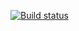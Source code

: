 [![Build status](https://ci.appveyor.com/api/projects/status/o5gwu7g1wj46dr4t?svg=true)](https://ci.appveyor.com/project/TatyanaSmir/api-ci-hw1-2-1-dhiwh)

